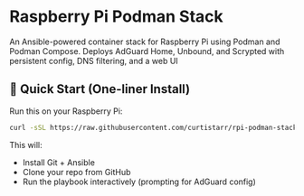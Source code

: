 # Raspberry Pi Podman Stack

An Ansible-powered container stack for Raspberry Pi using Podman and Podman Compose. Deploys AdGuard Home, Unbound, and Scrypted with persistent config, DNS filtering, and a web UI

## 🚀 Quick Start (One-liner Install)

Run this on your Raspberry Pi:

```bash
curl -sSL https://raw.githubusercontent.com/curtistarr/rpi-podman-stack/main/bootstrap.sh | bash
```

This will:
- Install Git + Ansible
- Clone your repo from GitHub
- Run the playbook interactively (prompting for AdGuard config)